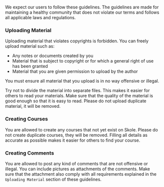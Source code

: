 We expect our users to follow these guidelines. The guidelines are made for maintaining a healthy community that does not violate our terms and follows all applicable laws and regulations.

### Uploading Material

Uploading material that violates copyrights is forbidden. You can freely upload material such as:

- Any notes or documents created by you
- Material that is subject to copyright or for which a general right of use has been granted
- Material that you are given permission to upload by the author

You must ensure all material that you upload is in no way offensive or illegal.

Try not to divide the material into separate files. This makes it easier for others to read your materials. Make sure that the quality of the material is good enough so that it is easy to read. Please do not upload duplicate material, it will be removed.

### Creating Courses

You are allowed to create any courses that not yet exist on Skole. Please do not create duplicate courses, they will be removed. Filling all details as accurate as possible makes it easier for others to find your course.

### Creating Comments

You are allowed to post any kind of comments that are not offensive or illegal. You can include pictures as attachments of the comments. Make sure that the attachment also comply with all requirements explained in the `Uploading Material` section of these guidelines.
